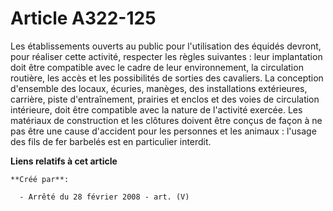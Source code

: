 # Article A322-125

Les établissements ouverts au public pour l'utilisation des équidés devront, pour réaliser cette activité, respecter les
règles suivantes : leur implantation doit être compatible avec le cadre de leur environnement, la circulation routière, les
accès et les possibilités de sorties des cavaliers. La conception d'ensemble des locaux, écuries, manèges, des installations
extérieures, carrière, piste d'entraînement, prairies et enclos et des voies de circulation intérieure, doit être compatible
avec la nature de l'activité exercée. Les matériaux de construction et les clôtures doivent être conçus de façon à ne pas
être une cause d'accident pour les personnes et les animaux : l'usage des fils de fer barbelés est en particulier interdit.

**Liens relatifs à cet article**

	**Créé par**:

	  - Arrêté du 28 février 2008 - art. (V)
